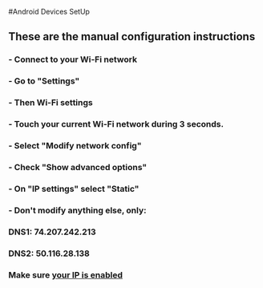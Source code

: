 #Android Devices SetUp

## These are the manual configuration instructions

### - Connect to your Wi-Fi network

### - Go to "Settings" 

### - Then Wi-Fi settings

### - Touch your current Wi-Fi network during 3 seconds. 

### - Select "Modify network config"

### - Check "Show advanced options"

### - On "IP settings" select "Static"

### - Don't modify anything else, only:

### DNS1: **74.207.242.213** 
### DNS2: **50.116.28.138**

### Make sure [your IP is enabled](/#manage)




